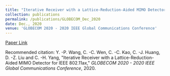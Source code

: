 ```yaml
---
title: "Iterative Receiver with a Lattice-Reduction-Aided MIMO Detector for IEEE 802.11ax"
collection: publications
permalink: /publications/GLOBECOM_Dec_2020
date: Dec., 2020
venue: 'GLOBECOM 2020 - 2020 IEEE Global Communications Conference'
---
```

[Paper Link](http://jacky1229.github.io/files/publication_papers/Iterative_Receiver_with_a_Lattice-Reduction-Aided_MIMO_Detector_for_IEEE_802.11ax.pdf)
<br>

Recommended citation: Y. -P. Wang, C. -C. Wen, C. -C. Kao, C. -J. Huang, D. -Z. Liu and C. -H. Yang, "Iterative Receiver with a Lattice-Reduction-Aided MIMO Detector for IEEE 802.11ax," <i>GLOBECOM 2020 - 2020 IEEE Global Communications Conference</i>, 2020.